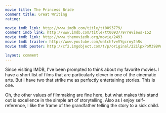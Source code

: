 ```yaml
---
movie title: The Princess Bride
comment title: Great Writing
rating: 

movie imdb link: http://www.imdb.com/title/tt0093779/
comment imdb link: http://www.imdb.com/title/tt0093779/reviews-152
movie tmdb link: http://www.themoviedb.org/movie/2493
movie tmdb trailer: http://www.youtube.com/watch?v=VYgcrny2hRs
movie tmdb poster: http://cf2.imgobject.com/t/p/original/2Z1lpxPoM39BVnsQjsBayuN5SvV.jpg

layout: comment
---
```


Since visiting IMDB, I've been prompted to think about my favorite movies. I have a short list of films that are particularly clever in one of the cinematic arts. But I have two that strike me as perfectly entertaining stories. This is one.

Oh, the other values of filmmaking are fine here, but what makes this stand out is excellence in the simple art of storytelling. Also as I enjoy self-reference, I like the frame of the grandfather telling the story to a sick child.